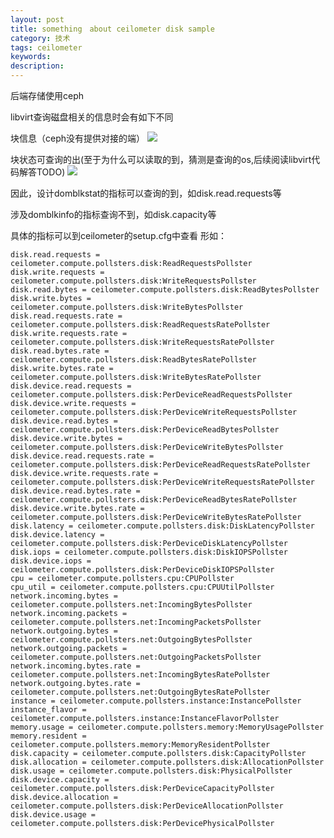```yaml
---
layout: post
title: something　about ceilometer disk sample 
category: 技术
tags: ceilometer
keywords: 
description: 
---
```


后端存储使用ceph

libvirt查询磁盘相关的信息时会有如下不同

块信息（ceph没有提供对接的端）
![](http://i.imgur.com/IPCst9R.png)

块状态可查询的出(至于为什么可以读取的到，猜测是查询的os,后续阅读libvirt代码解答TODO)
![](http://i.imgur.com/9lz83e1.png)

因此，设计domblkstat的指标可以查询的到，如disk.read.requests等

涉及domblkinfo的指标查询不到，如disk.capacity等

具体的指标可以到ceilometer的setup.cfg中查看
形如：

    disk.read.requests = ceilometer.compute.pollsters.disk:ReadRequestsPollster
    disk.write.requests = ceilometer.compute.pollsters.disk:WriteRequestsPollster
    disk.read.bytes = ceilometer.compute.pollsters.disk:ReadBytesPollster
    disk.write.bytes = ceilometer.compute.pollsters.disk:WriteBytesPollster
    disk.read.requests.rate = ceilometer.compute.pollsters.disk:ReadRequestsRatePollster
    disk.write.requests.rate = ceilometer.compute.pollsters.disk:WriteRequestsRatePollster
    disk.read.bytes.rate = ceilometer.compute.pollsters.disk:ReadBytesRatePollster
    disk.write.bytes.rate = ceilometer.compute.pollsters.disk:WriteBytesRatePollster
    disk.device.read.requests = ceilometer.compute.pollsters.disk:PerDeviceReadRequestsPollster
    disk.device.write.requests = ceilometer.compute.pollsters.disk:PerDeviceWriteRequestsPollster
    disk.device.read.bytes = ceilometer.compute.pollsters.disk:PerDeviceReadBytesPollster
    disk.device.write.bytes = ceilometer.compute.pollsters.disk:PerDeviceWriteBytesPollster
    disk.device.read.requests.rate = ceilometer.compute.pollsters.disk:PerDeviceReadRequestsRatePollster
    disk.device.write.requests.rate = ceilometer.compute.pollsters.disk:PerDeviceWriteRequestsRatePollster
    disk.device.read.bytes.rate = ceilometer.compute.pollsters.disk:PerDeviceReadBytesRatePollster
    disk.device.write.bytes.rate = ceilometer.compute.pollsters.disk:PerDeviceWriteBytesRatePollster
    disk.latency = ceilometer.compute.pollsters.disk:DiskLatencyPollster
    disk.device.latency = ceilometer.compute.pollsters.disk:PerDeviceDiskLatencyPollster
    disk.iops = ceilometer.compute.pollsters.disk:DiskIOPSPollster
    disk.device.iops = ceilometer.compute.pollsters.disk:PerDeviceDiskIOPSPollster
    cpu = ceilometer.compute.pollsters.cpu:CPUPollster
    cpu_util = ceilometer.compute.pollsters.cpu:CPUUtilPollster
    network.incoming.bytes = ceilometer.compute.pollsters.net:IncomingBytesPollster
    network.incoming.packets = ceilometer.compute.pollsters.net:IncomingPacketsPollster
    network.outgoing.bytes = ceilometer.compute.pollsters.net:OutgoingBytesPollster
    network.outgoing.packets = ceilometer.compute.pollsters.net:OutgoingPacketsPollster
    network.incoming.bytes.rate = ceilometer.compute.pollsters.net:IncomingBytesRatePollster
    network.outgoing.bytes.rate = ceilometer.compute.pollsters.net:OutgoingBytesRatePollster
    instance = ceilometer.compute.pollsters.instance:InstancePollster
    instance_flavor = ceilometer.compute.pollsters.instance:InstanceFlavorPollster
    memory.usage = ceilometer.compute.pollsters.memory:MemoryUsagePollster
    memory.resident = ceilometer.compute.pollsters.memory:MemoryResidentPollster
    disk.capacity = ceilometer.compute.pollsters.disk:CapacityPollster
    disk.allocation = ceilometer.compute.pollsters.disk:AllocationPollster
    disk.usage = ceilometer.compute.pollsters.disk:PhysicalPollster
    disk.device.capacity = ceilometer.compute.pollsters.disk:PerDeviceCapacityPollster
    disk.device.allocation = ceilometer.compute.pollsters.disk:PerDeviceAllocationPollster
    disk.device.usage = ceilometer.compute.pollsters.disk:PerDevicePhysicalPollster

